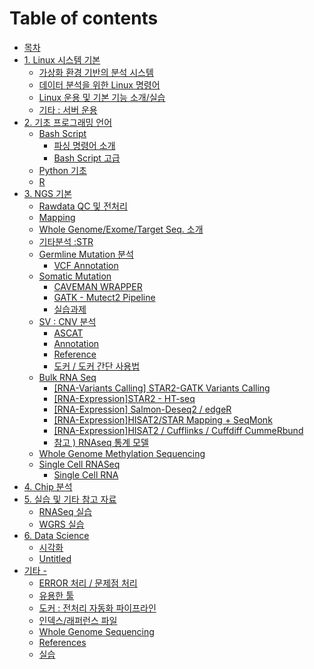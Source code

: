 # Table of contents

* [목차](README.md)
* [1. Linux 시스템 기본](1.-linux/README.md)
  * [가상화 환경 기반의 분석 시스템](1.-linux/undefined-1.md)
  * [데이터 분석을 위한 Linux 명령어](1.-linux/linux-1.md)
  * [Linux 운용 및 기본 기능 소개/실습](1.-linux/linux.md)
  * [기타 : 서버 운용](1.-linux/undefined.md)
* [2. 기초 프로그래밍 언어](untitled-3/README.md)
  * [Bash Script](untitled-3/bash-script/README.md)
    * [파싱 명령어 소개](untitled-3/bash-script/undefined-1.md)
    * [Bash Script 고급](untitled-3/bash-script/untitled.md)
  * [Python 기초](untitled-3/python.md)
  * [R](untitled-3/untitled-1.md)
* [3. NGS 기본](untitled-2/README.md)
  * [Rawdata QC 및 전처리](untitled-2/untitled.md)
  * [Mapping](untitled-2/mapping.md)
  * [Whole Genome/Exome/Target Seq. 소개](untitled-2/whole-genome-exome-traget-seq..md)
  * [기타분석 :STR](untitled-2/str.md)
  * [Germline Mutation 분석](untitled-2/germline/README.md)
    * [VCF Annotation](untitled-2/germline/vcf-annotation.md)
  * [Somatic Mutation](untitled-2/somatic-mutation/README.md)
    * [CAVEMAN WRAPPER](untitled-2/somatic-mutation/caveman-wrapper.md)
    * [GATK - Mutect2 Pipeline](untitled-2/somatic-mutation/gatk-mutect2-pipeline.md)
    * [실습과제](untitled-2/somatic-mutation/undefined.md)
  * [SV : CNV 분석](untitled-2/sv-cnv/README.md)
    * [ASCAT](untitled-2/sv-cnv/ascat.md)
    * [Annotation](untitled-2/sv-cnv/annotation.md)
    * [Reference](untitled-2/sv-cnv/reference.md)
    * [도커 / 도커 간단 사용법](untitled-2/sv-cnv/undefined.md)
  * [Bulk RNA Seq](untitled-2/bulk-rna-seq/README.md)
    * [\[RNA-Variants Calling\] STAR2-GATK Variants Calling](untitled-2/bulk-rna-seq/star.md)
    * [\[RNA-Expression\]STAR2 - HT-seq](untitled-2/bulk-rna-seq/untitled.md)
    * [\[RNA-Expression\] Salmon-Deseq2 / edgeR](untitled-2/bulk-rna-seq/rna_o-g.md)
    * [\[RNA-Expression\]HISAT2/STAR Mapping + SeqMonk](untitled-2/bulk-rna-seq/hisat2-mapping-+-seqmonk.md)
    * [\[RNA-Expression\]HISAT2 / Cufflinks / Cuffdiff CummeRbund](untitled-2/bulk-rna-seq/hisat2-cufflinks-cuffdiff.md)
    * [참고 \) RNAseq 통계 모델](untitled-2/bulk-rna-seq/rnaseq.md)
  * [Whole Genome Methylation Sequencing](untitled-2/whole-genome-methylation-sequencing.md)
  * [Single Cell RNASeq](untitled-2/single-cell-rnaseq/README.md)
    * [Single Cell RNA](untitled-2/single-cell-rnaseq/single-cell-rna.md)
* [4. Chip 분석](4.-chip.md)
* [5. 실습 및 기타 참고 자료](4./README.md)
  * [RNASeq 실습](4./untitled-1.md)
  * [WGRS 실습](4./untitled-4.md)
* [6. Data Science](untitled-1/README.md)
  * [시각화](untitled-1/untitled-1.md)
  * [Untitled](untitled-1/untitled.md)
* [기타 -](untitled/README.md)
  * [ERROR 처리 / 문제점 처리](untitled/error.md)
  * [유용한 툴](untitled/undefined-4.md)
  * [도커 : 전처리 자동화 파이프라인](untitled/undefined-3.md)
  * [인덱스/래퍼런스 파일](untitled/undefined.md)
  * [Whole Genome Sequencing](untitled/whole-genome-sequencing.md)
  * [References](untitled/undefined-2.md)
  * [실습](untitled/undefined-1.md)

